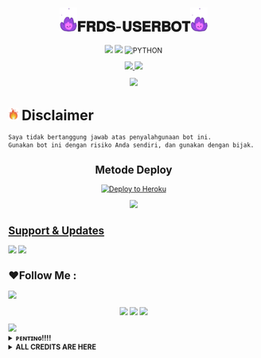 

<h1 align="center"><img src="./resources/extras/Indomiepurple.gif" width="35px">𝐅𝐑𝐃𝐒-𝐔𝐒𝐄𝐑𝐁𝐎𝐓<img src="./resources/extras/Indomiepurple.gif" width="35px"></h1>

<p align="center">
    <a href="https://github.com/Frds-ubot/Frds-userbot/KONTOL s/frds-Userbot"><img src="https://img.shields.io/github/last-commit/Frds-ubot/Frds-Userbot?color=ff0000&logo=github&logoColor=ffffff&style=for-the-badge" /></a>
    <a href="https://pypi.org/project/Telethon/"><img src="https://img.shields.io/pypi/v/telethon?color=important&label=telethon&logo=python&logoColor=brightgreen&style=for-the-badge" /></a>
    <img alt="PYTHON" src="https://img.shields.io/badge/PYTHON-v3.9.6-purple?style=for-the-badge&logo=appveyor"/>
    </p>


<p align="center">
  <a href="https://github.com/frds-ubot/Frds-Userbot/fork">
    <img src="https://img.shields.io/github/forks/IndomieGorengSatu/IndomieUserbot?label=Fork&style=social">
    
  </a>
  <a href="https://github.com/Frds-ubot/Frds-Userbot">
    <img src="https://img.shields.io/github/stars/Frds-Ubot/Frds-Userbot?style=social">
  </a>
</p>  


<p align="center">
  <img src="https://telegra.ph/file/f17e029249a79d54b3563.jpg">
</p>


# <img src="./resources/extras/GeezFire.gif" width="20px"> Disclaimer

```
Saya tidak bertanggung jawab atas penyalahgunaan bot ini.
Gunakan bot ini dengan risiko Anda sendiri, dan gunakan dengan bijak.
```


<h2 align="center">
   Metode Deploy
</h2>

<p align="center"><a href="https://dashboard.heroku.com/new?template=https://github.com/Frds-ubot/Frds-Userbot "><img src="https://www.herokucdn.com/deploy/button.png" alt="Deploy to Heroku" target="_blank""/</a>  

<p align="center"><a href="https://telegram.dog/XTZ_HerokuBot?start=RnJkcy11Ym90L2ZyZHMtVXNlcmJvdCBJbmRvbWllVXNlcmJvdA"><img src="https://img.shields.io/badge/Deploy%20Via%20Telegram-pink?style=for-the-badge&logo=telegram"width="200""/</a> </p> 


## Support & Updates 
<a href="https://t.me/frdssupport"><img src="https://img.shields.io/badge/Join-Support%20-red.svg?style=for-the-badge&logo=Telegram"></a> <a href="https://t.me/firdausnation"><img src="https://img.shields.io/badge/Join-Channel%20-white.svg?style=for-the-badge&logo=Telegram"></a>


## ❤️Follow Me :
</p>
<img src="https://user-images.githubusercontent.com/73097560/115834477-dbab4500-a447-11eb-908a-139a6edaec5c.gif">
    <p align="center"> 
    <a href="https://t.me/IdNyaZonk" target="blank"><img src="https://img.icons8.com/nolan/55/telegram-app.png" /></a>
    <a href="https://t.me/firdausnation" target="blank"><img src="https://img.icons8.com/nolan/55/telegram-app.png" /></a>
    <a href="https://instagram.com/sansz_tuyy" target="blank"><img src="https://img.icons8.com/nolan/55/instagram-new.png" /></a>
</p>
<img src="https://user-images.githubusercontent.com/73097560/115834477-dbab4500-a447-11eb-908a-139a6edaec5c.gif">


</details>

<details>
<summary><b> ᴘᴇɴᴛɪɴɢ!!!! </b></summary>
<br>

# BACA INI KONTOL🔥

*  KALO UDAH DI FROK DALEMAN NYA NANGAN DI GANTIK MEK NANTI EROR!
*  KALO LU CLONE BARU LU BOLEH GANTI YA KONTOL 
*  JANGAN LUPA KLICK STARNYA KONTOL🤗


</details>

<details>
<summary><b> ALL CREDITS ARE HERE </b></summary>
<br>

## © Credits

🏆 **THANKS TO**
*   [Frds](https://github.com/Frds-ubot)    :  Frds-Userbot
*   [Kyy](https://github.com/muhammadrizky16) : Kyy-Userbot
*   [Sendi](https://github.com/SendiAp)       :  Rose-Userbot
*   [Pocong](https://github.com/poocong)      :  Pocong Userbot
*   [Indomie](https://github.com/IndomieGorengSatu)  : IndomieUserbot
*   [Risman](https://github.com/mrismanaziz)  :  Man-Userbot  
*   DAN TERIMAKASIH KEPADA USERBOT LAINNYA


## License
Licensed under [Raphielscape Public License](https://github.com/IndomieGorengSatu/IndomieUserbot/blob/IndomieUserbot/LICENSE) - Version 3, 29 June 2007

